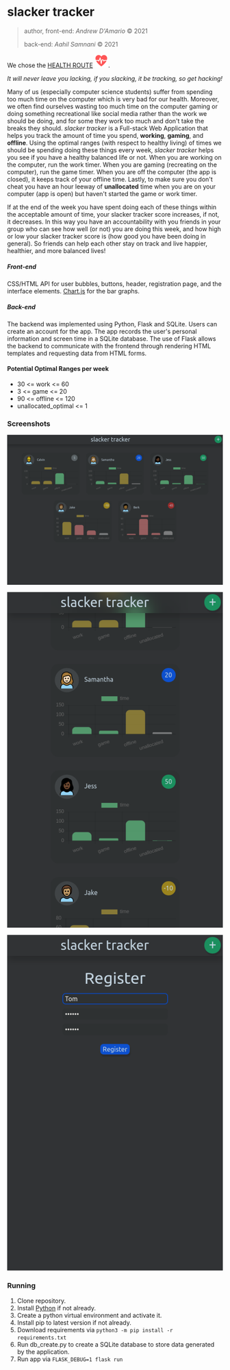 # slacker tracker

> author, front-end: *Andrew D'Amario* © 2021
> 
> back-end: *Aahil Samnani* © 2021

We chose the [HEALTH ROUTE](https://hackthevalley.io/) ![](static/factions-health.png).

*It will never leave you lacking, if you slacking, it be tracking, so get hacking!*

Many of us (especially computer science students) suffer from spending too much time on the computer which is very bad for our health. Moreover, we often find ourselves wasting too much time on the computer gaming or doing something recreational like social media rather than the work we should be doing, and for some they work too much and don't take the breaks they should. *slacker tracker* is a Full-stack Web Application that helps you track the amount of time you spend, **working**, **gaming**, and **offline**. Using the optimal ranges (with respect to healthy living) of times we should be spending doing these things every week, *slacker tracker* helps you see if you have a healthy balanced life or not. When you are working on the computer, run the work timer. When you are gaming (recreating on the computer), run the game timer. When you are off the computer (the app is closed), it keeps track of your offline time. Lastly, to make sure you don't cheat you have an hour leeway of **unallocated** time when you are on your computer (app is open) but haven't started the game or work timer.

If at the end of the week you have spent doing each of these things within the acceptable amount of time, your slacker tracker score increases, if not, it decreases. In this way you have an accountability with you friends in your group who can see how well (or not) you are doing this week, and how high or low your slacker tracker score is (how good you have been doing in general). So friends can help each other stay on track and live happier, healthier, and more balanced lives!


##### Front-end

CSS/HTML API for user bubbles, buttons, header, registration page, and the interface elements. [Chart.js](https://www.chartjs.org/) for the bar graphs.

##### Back-end

The backend was implemented using Python, Flask and SQLite. Users can create an account for the app. The app records the user's personal information and screen time in a SQLite database. The use of Flask allows the backend to communicate with the frontend through rendering HTML templates and requesting data from HTML forms.

#### Potential Optimal Ranges per week
- 30 <= work <= 60
- 3 <= game <= 20
- 90 <= offline <= 120
- unallocated_optimal <= 1

### Screenshots

![](static/scrnli_10_17_2021_2-39-03%20AM.png)

![](static/scrnli_10_17_2021_2-39-56%20AM.png)

![](static/scrnli_10_17_2021_2-59-10%20AM.png)


### Running 

1. Clone repository.
2. Install [Python](https://www.python.org/downloads/) if not already.
3. Create a python virtual environment and activate it.
4. Install pip to latest version if not already.
5. Download requirements via `python3 -m pip install -r requirements.txt`
6. Run db_create.py to create a SQLite database to store data generated by the application.
7. Run app via `FLASK_DEBUG=1 flask run`


